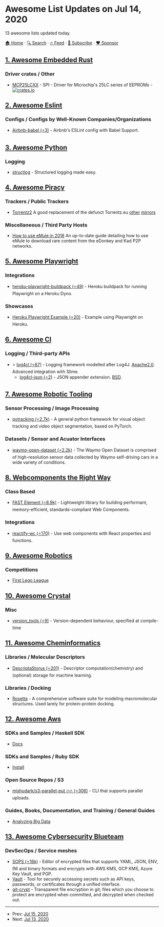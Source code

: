 # Awesome List Updates on Jul 14, 2020

13 awesome lists updated today.

[🏠 Home](/README.md) · [🔍 Search](https://www.trackawesomelist.com/search/) · [🔥 Feed](https://www.trackawesomelist.com/rss.xml) · [📮 Subscribe](https://trackawesomelist.us17.list-manage.com/subscribe?u=d2f0117aa829c83a63ec63c2f&id=36a103854c) · [❤️  Sponsor](https://github.com/sponsors/theowenyoung)



## [1. Awesome Embedded Rust](/content/rust-embedded/awesome-embedded-rust/README.md)

### Driver crates / Other

*   [MCP25LCXX](https://crates.io/crates/microchip-eeprom-25lcxx) - SPI - Driver for Microchip's 25LC series of EEPROMs - [![crates.io](https://img.shields.io/crates/v/microchip-eeprom-25lcxx.svg)](https://crates.io/crates/microchip-eeprom-25lcxx)

## [2. Awesome Eslint](/content/dustinspecker/awesome-eslint/README.md)

### Configs / Configs by Well-Known Companies/Organizations

*   [Airbnb-babel (⭐3)](https://github.com/davidjbradshaw/eslint-config-airbnb-babel) - Airbnb's ESLint config with Babel Support.

## [3. Awesome Python](/content/vinta/awesome-python/README.md)

### Logging

*   [structlog](https://www.structlog.org/en/stable/) - Structured logging made easy.

## [4. Awesome Piracy](/content/Igglybuff/awesome-piracy/README.md)

### Trackers / Public Trackers

*   [Torrentz2](https://torrentz2.is/) A good replacement of the defunct Torrentz.eu [other](https://torrentsmirror.com/) [mirrors](https://torrentz.pl/)

### Miscellaneous / Third Party Hosts

*   [How to use eMule in 2018](https://archive.is/j1T6o) An up-to-date guide detailing how to use eMule to download rare content from the eDonkey and Kad P2P networks.

## [5. Awesome Playwright](/content/mxschmitt/awesome-playwright/README.md)

### Integrations

*   [heroku-playwright-buildpack (⭐49)](https://github.com/mxschmitt/heroku-playwright-buildpack) - Heroku buildpack for running Playwright on a Heroku Dyno.

### Showcases

*   [Heroku Playwright Example (⭐20)](https://github.com/mxschmitt/heroku-playwright-example) - Example using Playwright on Heroku.

## [6. Awesome Cl](/content/CodyReichert/awesome-cl/README.md)

### Logging / Third-party APIs

*   ⭐ [log4cl (⭐87)](https://github.com/sharplispers/log4cl/) - Logging framework modelled after Log4J. [Apache2.0](https://directory.fsf.org/wiki/License:Apache2.0). Advanced integration with Slime.
    *   [log4cl-json (⭐2)](https://github.com/40ants/log4cl-json) - JSON appender extension. [BSD](https://directory.fsf.org/wiki/License:BSD_3Clause).

## [7. Awesome Robotic Tooling](/content/protontypes/awesome-robotic-tooling/README.md)

### Sensor Processing / Image Processing

*   [pytracking (⭐2.7k)](https://github.com/visionml/pytracking) - A general python framework for visual object tracking and video object segmentation, based on PyTorch.

### Datasets / Sensor and Acuator Interfaces

*   [waymo-open-dataset (⭐2.2k)](https://github.com/waymo-research/waymo-open-dataset) - The Waymo Open Dataset is comprised of high-resolution sensor data collected by Waymo self-driving cars in a wide variety of conditions.

## [8. Webcomponents the Right Way](/content/mateusortiz/webcomponents-the-right-way/README.md)

### Class Based

*   [FAST Element (⭐8.9k)](https://github.com/microsoft/fast/tree/master/packages/web-components/fast-element) - Lightweight library for building performant, memory-efficient, standards-compliant Web Components.

### Integrations

*   [reactify-wc (⭐170)](https://github.com/BBKolton/reactify-wc) - Use web components with React properties and functions.

## [9. Awesome Robotics](/content/kiloreux/awesome-robotics/README.md)

### Competitions

*   [First Lego League](https://www.firstlegoleague.org/)

## [10. Awesome Crystal](/content/veelenga/awesome-crystal/README.md)

### Misc

*   [version\_tools (⭐9)](https://github.com/anicholson/crystal-version-tools) - Version-dependent behaviour, specified at compile-time

## [11. Awesome Cheminformatics](/content/hsiaoyi0504/awesome-cheminformatics/README.md)

### Libraries / Molecular Descriptors

*   [DescriptaStorus (⭐201)](https://github.com/bp-kelley/descriptastorus) - Descriptor computation(chemistry) and (optional) storage for machine learning.

### Libraries / Docking

*   [Rosetta](https://www.rosettacommons.org/docs/latest/Home) - A comprehensive software suite for modeling macromolecular structures. Used larely for protein-protein docking.

## [12. Awesome Aws](/content/donnemartin/awesome-aws/README.md)

### SDKs and Samples / Haskell SDK

*   [Docs](http://hackage.haskell.org/packages/#cat:AWS)

### SDKs and Samples / Ruby SDK

*   [Install](http://docs.aws.amazon.com/sdk-for-ruby/v3/developer-guide/setup-install.html)

### Open Source Repos / S3

*   [mishudark/s3-parallel-put :fire::fire: (⭐306)](https://github.com/mishudark/s3-parallel-put) - CLI that supports parallel uploads.

### Guides, Books, Documentation, and Training / General Guides

*   [Analyzing Big Data](https://docs.aws.amazon.com/emr/latest/ManagementGuide/emr-gs.html)

## [13. Awesome Cybersecurity Blueteam](/content/fabacab/awesome-cybersecurity-blueteam/README.md)

### DevSecOps / Service meshes

*   [SOPS (⭐16k)](https://github.com/mozilla/sops) - Editor of encrypted files that supports YAML, JSON, ENV, INI and binary formats and encrypts with AWS KMS, GCP KMS, Azure Key Vault, and PGP.
*   [Vault](https://www.vaultproject.io/) - Tool for securely accessing secrets such as API keys, passwords, or certificates through a unified interface.
*   [git-crypt](https://www.agwa.name/projects/git-crypt/) - Transparent file encryption in git; files which you choose to protect are encrypted when committed, and decrypted when checked out.

---

- Prev: [Jul 15, 2020](/content/2020/07/15/README.md)
- Next: [Jul 13, 2020](/content/2020/07/13/README.md)